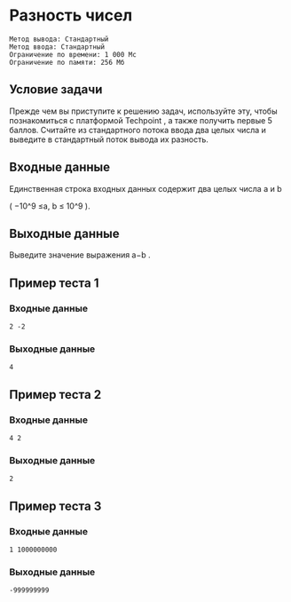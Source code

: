 # Разность чисел
```
Метод вывода: Стандартный
Метод ввода: Стандартный
Ограничение по времени: 1 000 Мс
Ограничение по памяти: 256 Мб
```

## Условие задачи
Прежде чем вы приступите к решению задач, используйте эту, чтобы познакомиться с платформой
Techpoint
, а также получить первые 5 баллов. Считайте из стандартного потока ввода два целых числа и выведите в стандартный поток вывода их разность.

## Входные данные
Единственная строка входных данных содержит два целых числа
a
и
b

(
−10^9 ≤a, b ≤ 10^9
).

## Выходные данные
Выведите значение выражения
a−b
.

## Пример теста 1
### Входные данные

```
2 -2
```

### Выходные данные
```
4
```

## Пример теста 2
### Входные данные

```
4 2
```

### Выходные данные
```
2
```
## Пример теста 3
### Входные данные
```
1 1000000000
```
### Выходные данные
```
-999999999
```